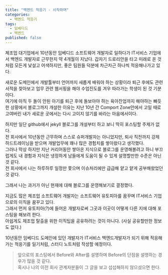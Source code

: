 ```yaml
---
title: "백엔드 적응기 - 시작하며"
categories:
  - 백엔드 적응기
tags:
  - 임베디드
  - 백엔드
published: false
---
```


제조업 대기업에서 10년동안 임베디드 소프트웨어 개발자로 일하다가 IT서비스 기업에서 백엔드 개발자로 근무한지 약 4개월이 지났다. 
갑자기 드로리안을 타고 미래로 온 것처럼 모든게 낯설고 어색하지만, 좋은 팀원들 덕분에 차근차근 하나씩 적응해나가고 있다. 
  
새로운 도메인에서 개발툴부터 언어까지 새롭게 배워야 하는 상황이라 퇴근 후에도 관련서적을 찾아보고 업무 관련 웹서핑을 해야 수업진도를 겨우 따라가는 학생이 된 것 기분이다.  
여기에 아직 두 돌이 안된 아기를 퇴근 후에 돌보아야 하는 육아잔업까지 해야하는 빠듯한 상황에서 블로그까지 개설한 이유는 지난 10년 간 Comport Zone안에서 고일 때로 고여버린 내가 새로운 곳에서는 다시 고이지 않기를 바라는 마음에서이다.  
  
하지만 일단 github에서 jekyll 블로그를 개설부터 하고 보니 딱히 포스팅할 주제가 없다.  
전 회사에서 10년동안 근무하며 스스로 슈퍼개발자는 아니었지만, 퇴사 직전까지 강제 하드트레이닝을 받으며 개발업무에 꽤나 많은 경험치를 쌓아왔다고 생각했다.  
그러나 막상 하지만 지난 커리어동안 쌓아온 지식으로 블로그를 운영해볼려고 하니 부끄럽게도 내 경험과 지식은 냉정하게 남들에게 도움이 될 수 있게 설명할만한 수준은 아닌 것 같다.  
전 회사에서 나는 하루하루 일정만 쫓으며 이슈처리에만 급급해 얕고 얕게 공부해왔었던 것 같다.

그래서 나는 과거가 아닌 현재에 대해 블로그를 운영해보기로 결정했다.  
  
지금도 많은 제조업 소프트웨어 개발자는 소프트웨어 유토피아를 꿈꾸며 IT서비스 기업으로의 이직을 꿈꾸고 있다.  
그래서 먼저 유토피아(?)에 들어온 개발자로써 그곳과 이곳이 어떻게 다른 지에 대해 포스팅을 해보려 한다.  
아쉽게도 제조업 탈출을 위한 이직팁을 공유하려는 것이 아니다. (사실 공유할만한 정보도 없다.)

10년동안 임베디드 도메인에 있던 개발자가 IT서비스 백엔드개발자가 되기 위해 적응해가는 적응기를 일기처럼, 스터디 노트처럼 작성할 예정이다.
 
> 앞으로의 포스팅에서 Before와 After를 설명하며 Before의 단점을 설명하는 경우가 많을 것 같다.  
혹시나 나의 이전 회사 관계자분들이 그 글을 보고 섭섭해하지 않으셨으면 한다.
  